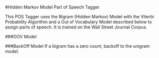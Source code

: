 #Hidden Markov Model Part of Speech Tagger

This POS Tagger uses the Bigram (Hidden Markov) Model with the Viterbi Probability Algorithm and a Out of Vocabulary Model described below
to assign parts of speech. It is trained on the Wall Street Journal Corpus.

###OOV Model

###BackOff Model
If a bigram has a zero count, backoff to the unigram model.